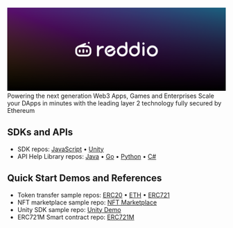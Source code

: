 <!-- Banner Image -->

![Reddio Banner](banner.png)
Powering the next generation Web3 Apps, Games and Enterprises
Scale your DApps in minutes with the leading layer 2 technology fully secured by Ethereum

## SDKs and APIs

- SDK repos: <a href="https://github.com/reddio-com/red-js-sdk">JavaScript</a> • <a href="https://github.com/reddio-com/reddio-sdk/tree/main/reddio-unity">Unity</a>
- API Help Library repos: <a href="[https://github.com/thirdweb-dev/contracts](https://github.com/reddio-com/reddio-sdk)">Java</a> • <a href="[https://github.com/thirdweb-dev/js/tree/main/packages/react](https://github.com/reddio-com/reddio-sdk/tree/main/reddio-go)">Go</a> • <a href="https://github.com/reddio-com/red-py-sdk">Python</a> • <a href="[https://github.com/thirdweb-dev/python-sdk](https://github.com/reddio-com/reddio-sdk/tree/main/reddio-csharp)">C#</a>
  
## Quick Start Demos and References
- Token transfer sample repos: <a href="https://github.com/reddio-com/Tutorial-Examples/tree/master/ERC20-transfer-tutorial-example">ERC20</a> • <a href="https://github.com/reddio-com/Tutorial-Examples/tree/master/ETH-transfer-tutorial-example">ETH</a> • <a href="[https://github.com/reddio-com/Tutorial-Examples/tree/master/ERC721-transfer-tutorial-example">ERC721</a>
- NFT marketplace sample repo: <a href="https://github.com/reddio-com/NFT-Marketplace">NFT Marketplace</a>
- Unity SDK sample repo: <a href="https://github.com/reddio-com/unity-sdk-demo">Unity Demo</a>
- ERC721M Smart contract repo: <a href="https://github.com/reddio-com/contract_sample">ERC721M</a>


